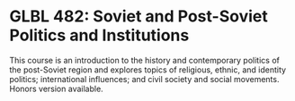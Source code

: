 # GLBL 482: Soviet and Post-Soviet Politics and Institutions

This course is an introduction to the history and contemporary politics of the post-Soviet region and explores topics of religious, ethnic, and identity politics; international influences; and civil society and social movements. Honors version available.